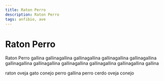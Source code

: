 ```yaml
---
title: Raton Perro
description: Raton Perro
tags: anfibio, ave
---
```


# Raton Perro

Raton Perro gallina gallinagallina gallinagallina gallinagallina gallinagallina gallinagallina gallinagallina gallinagallina gallinagallina gallinagallina gallina

raton oveja gato conejo perro gallina perro cerdo oveja conejo